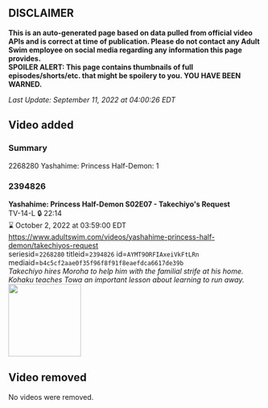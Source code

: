 ## DISCLAIMER
**This is an auto-generated page based on data pulled from official video APIs and is correct at time of publication. Please do not contact any Adult Swim employee on social media regarding any information this page provides.**  
**SPOILER ALERT: This page contains thumbnails of full episodes/shorts/etc. that might be spoilery to you. YOU HAVE BEEN WARNED.**  

_Last Update: September 11, 2022 at 04:00:26 EDT_
## Video added
### Summary
2268280 Yashahime: Princess Half-Demon: 1  
### 2394826
**Yashahime: Princess Half-Demon S02E07 - Takechiyo's Request**  
TV-14-L 🔒 22:14  
⌛ October 2, 2022 at 03:59:00 EDT  
https://www.adultswim.com/videos/yashahime-princess-half-demon/takechiyos-request  
seriesid=`2268280` titleid=`2394826` id=`AYMT9ORFIAxeiVkFtLRn` mediaid=`b4c5cf2aae0f35f96f8f91f8eaefdca6617de39b`  
_Takechiyo hires Moroha to help him with the familial strife at his home. Kohaku teaches Towa an important lesson about learning to run away._  
<a href="https://media.cdn.adultswim.com/uploads/20220906/thumbnails/2_2296135994-YashahimePrincessHalfDemon_207_TakechiyosRequest.png"><img src="https://media.cdn.adultswim.com/uploads/20220906/thumbnails/2_2296135994-YashahimePrincessHalfDemon_207_TakechiyosRequest.png" height="144px" /></a>
## Video removed
No videos were removed.  
